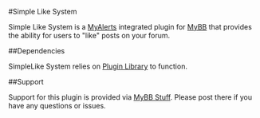 #Simple Like System


Simple Like System is a [MyAlerts](https://github.com/euantorano/MyAlerts) integrated plugin for [MyBB](http://mybb.com) that provides the ability for users to "like" posts on your forum.

##Dependencies

SimpleLike System relies on [Plugin Library](http://mods.mybb.com/view/pluginlibrary) to function.

##Support

Support for this plugin is provided via [MyBB Stuff](http://www.mybbstuff.com). Please post there if you have any questions or issues.
